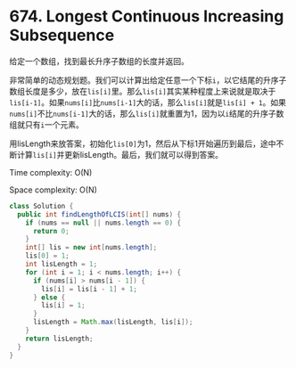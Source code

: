# 674. Longest Continuous Increasing Subsequence

给定一个数组，找到最长升序子数组的长度并返回。

非常简单的动态规划题。我们可以计算出给定任意一个下标`i`，以它结尾的升序子数组长度是多少，放在`lis[i]`里。那么`lis[i]`其实某种程度上来说就是取决于`lis[i-1]`。如果`nums[i]`比`nums[i-1]`大的话，那么`lis[i]`就是`lis[i] + 1`。如果`nums[i]`不比`nums[i-1]`大的话，那么`lis[i]`就重置为1，因为以`i`结尾的升序子数组就只有`i`一个元素。

用lisLength来放答案，初始化`lis[0]`为1，然后从下标1开始遍历到最后，途中不断计算`lis[i]`并更新lisLength。最后，我们就可以得到答案。

Time complexity: O(N)

Space complexity: O(N)

```java
class Solution {
  public int findLengthOfLCIS(int[] nums) {
    if (nums == null || nums.length == 0) {
      return 0;
    }
    int[] lis = new int[nums.length];
    lis[0] = 1;
    int lisLength = 1;
    for (int i = 1; i < nums.length; i++) {
      if (nums[i] > nums[i - 1]) {
        lis[i] = lis[i - 1] + 1;
      } else {
        lis[i] = 1;
      }
      lisLength = Math.max(lisLength, lis[i]);
    }
    return lisLength;
  }
}
```